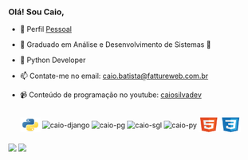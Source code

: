 ### Olá! Sou Caio,
- 🔭 Perfil [Pessoal](https://github.com/caiosilva23)
- 🔭 Graduado em Análise e Desenvolvimento de Sistemas 🚀
- 🌱 Python Developer
- 📫 Contate-me no email: caio.batista@fattureweb.com.br
- 📹 Conteúdo de programação no youtube: [caiosilvadev](https://www.youtube.com/@caiosilvadev)


          
  <div style="display: inline_block"><br>
  <img align="center" alt="caio-py" height="30" width="40" src="https://raw.githubusercontent.com/devicons/devicon/master/icons/python/python-original.svg">
  <img align="center" alt="caio-django" height="30" width="40" src="https://cdn.jsdelivr.net/gh/devicons/devicon/icons/django/django-plain.svg">
  <img align="center" alt="caio-pg" height="30" width="40" src="https://cdn.jsdelivr.net/gh/devicons/devicon/icons/postgresql/postgresql-original-wordmark.svg">
  <img align="center" alt="caio-sgl" height="30" width="40" src="https://cdn.jsdelivr.net/gh/devicons/devicon/icons/mysql/mysql-original-wordmark.svg">
      <img align="center" alt="caio-py" height="30" width="40" src="https://cdn.jsdelivr.net/npm/react-devicon@0.1.9/javascript/original/JavascriptOriginal.svg">
  <img align="center" alt="Rafa-HTML" height="30" width="40" src="https://raw.githubusercontent.com/devicons/devicon/master/icons/html5/html5-original.svg">
  <img align="center" alt="Rafa-CSS" height="30" width="40" src="https://raw.githubusercontent.com/devicons/devicon/master/icons/css3/css3-original.svg">
</div>
  
###
  
<div> 
  <a href="https://www.instagram.com/caiocslv/" target="_blank"><img src="https://img.shields.io/badge/-Instagram-%23E4405F?style=for-the-badge&logo=instagram&logoColor=white" target="_blank"></a>
  <a href="https://www.linkedin.com/in/caiosilva97/
" target="_blank"><img src="https://img.shields.io/badge/-LinkedIn-%230077B5?style=for-the-badge&logo=linkedin&logoColor=white" target="_blank"></a> 
</div>
